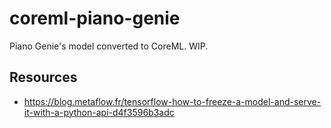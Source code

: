 # coreml-piano-genie
Piano Genie's model converted to CoreML. WIP.

## Resources
* https://blog.metaflow.fr/tensorflow-how-to-freeze-a-model-and-serve-it-with-a-python-api-d4f3596b3adc
